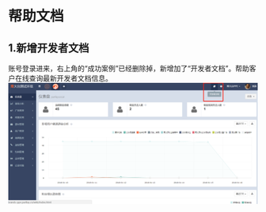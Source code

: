 # 帮助文档

## 1.新增开发者文档

账号登录进来，右上角的“成功案例”已经删除掉，新增加了“开发者文档”。帮助客户在线查询最新开发者文档信息。![](/assets/1516097017.png)

